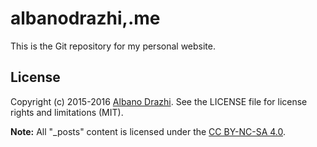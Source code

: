 # albanodrazhi,.me

This is the Git repository for my personal website.


## License

Copyright (c) 2015-2016 [Albano Drazhi](http://www.albanodrazhi.me). See the LICENSE file for license rights and limitations (MIT).

**Note:** All "_posts" content is licensed under the [CC BY-NC-SA 4.0](http://creativecommons.org/licenses/by-nc-sa/4.0/).
